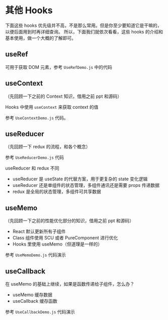 # 其他 Hooks

下面这些 hooks 优先级并不高，不是那么常用。但是你至少要知道它是干嘛的，以便后面用到时再详细查询。
所以，下面我们就依次看看，这些 hooks 的介绍和基本使用，做一个大概的了解即可。

## useRef

可用于获取 DOM 元素，参考 `UseRefDemo.js` 中的代码

## useContext

（先回顾一下之前的 Context 知识，借用之前 ppt 和源码）

Hooks 中使用 `useContext` 来获取 context 的值

参考 `UseContextDemo.js` 代码。

## useReducer

（先回顾一下 redux 的流程，和各个概念）

参考 `UseReducerDemo.js` 代码

useReducer 和 redux 不同

- useReducer 是 useState 的代替方案，用于更复杂的 state 变化逻辑
- useReducer 还是单组件的状态管理，多组件通讯还是需要 props 传递数据
- redux 是全局的状态管理，多组件可共享数据

## useMemo

（先回顾一下之前的性能优化部分的知识，借用之前 ppt 和源码）

- React 默认更新所有子组件
- Class 组件使用 SCU 或者 PureComponent 进行优化
- Hooks 里使用 useMemo（但道理是一样的）

参考 `UseMemoDemo.js` 代码演示

## useCallback

在 useMemo 的基础上继续，如果是函数传递给子组件，怎么办？

- useMemo 缓存数据
- useCallback 缓存函数

参考 `UseCallbackDemo.js` 代码演示
